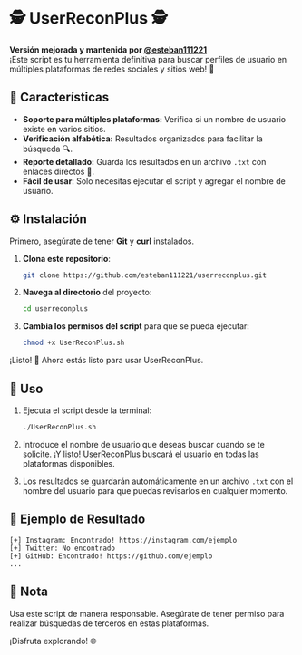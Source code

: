 
# 🕵️ UserReconPlus 🕵️

**Versión mejorada y mantenida por [@esteban111221](https://github.com/esteban111221)**  
¡Este script es tu herramienta definitiva para buscar perfiles de usuario en múltiples plataformas de redes sociales y sitios web! 📲

## 🚀 Características

- **Soporte para múltiples plataformas:** Verifica si un nombre de usuario existe en varios sitios.
- **Verificación alfabética:** Resultados organizados para facilitar la búsqueda 🔍.
- **Reporte detallado:** Guarda los resultados en un archivo `.txt` con enlaces directos 📄.
- **Fácil de usar**: Solo necesitas ejecutar el script y agregar el nombre de usuario.

## ⚙️ Instalación

Primero, asegúrate de tener **Git** y **curl** instalados.

1. **Clona este repositorio**:
   ```bash
   git clone https://github.com/esteban111221/userreconplus.git
   ```
2. **Navega al directorio** del proyecto:
   ```bash
   cd userreconplus
   ```
3. **Cambia los permisos del script** para que se pueda ejecutar:
   ```bash
   chmod +x UserReconPlus.sh
   ```

¡Listo! 🎉 Ahora estás listo para usar UserReconPlus.

## 📝 Uso

1. Ejecuta el script desde la terminal:
   ```bash
   ./UserReconPlus.sh
   ```

2. Introduce el nombre de usuario que deseas buscar cuando se te solicite. ¡Y listo! UserReconPlus buscará el usuario en todas las plataformas disponibles.

3. Los resultados se guardarán automáticamente en un archivo `.txt` con el nombre del usuario para que puedas revisarlos en cualquier momento.

## 📄 Ejemplo de Resultado

```
[+] Instagram: Encontrado! https://instagram.com/ejemplo
[+] Twitter: No encontrado
[+] GitHub: Encontrado! https://github.com/ejemplo
...
```

## 🚨 Nota

Usa este script de manera responsable. Asegúrate de tener permiso para realizar búsquedas de terceros en estas plataformas.

¡Disfruta explorando! 🌐